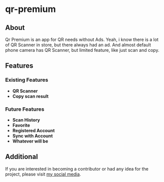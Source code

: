 # qr-premium
## About
Qr Premium is an app for QR needs without Ads.
Yeah, i know there is a lot of QR Scanner in store, but there always had an ad. And almost default phone camera has QR Scanner, but limited feature, like just scan and copy.

## Features
### Existing Features
- **QR Scanner**
- **Copy scan result**

### Future Features
- **Scan History**
- **Favorite**
- **Registered Account**
- **Sync with Account**
- **Whatever will be**

## Additional
If you are interested in becoming a contributor or had any idea for the project, please visit [my social media](https://instagram.com/napoydryd).
